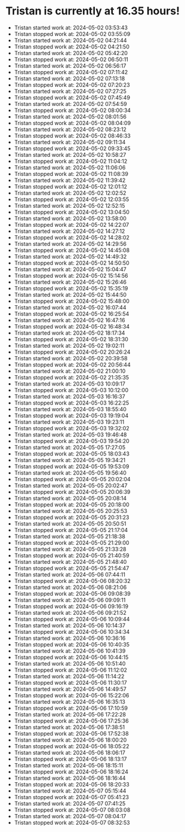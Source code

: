 # Tristan is currently at 16.35 hours!
* Tristan started work at: 2024-05-02 03:53:43
* Tristan stopped work at: 2024-05-02 03:55:09
* Tristan started work at: 2024-05-02 04:21:44
* Tristan stopped work at: 2024-05-02 04:21:50
* Tristan started work at: 2024-05-02 05:42:20
* Tristan stopped work at: 2024-05-02 06:50:11
* Tristan started work at: 2024-05-02 06:56:17
* Tristan stopped work at: 2024-05-02 07:11:42
* Tristan started work at: 2024-05-02 07:13:18
* Tristan stopped work at: 2024-05-02 07:20:23
* Tristan started work at: 2024-05-02 07:27:25
* Tristan stopped work at: 2024-05-02 07:45:49
* Tristan started work at: 2024-05-02 07:54:59
* Tristan stopped work at: 2024-05-02 08:00:34
* Tristan started work at: 2024-05-02 08:01:56
* Tristan stopped work at: 2024-05-02 08:04:09
* Tristan started work at: 2024-05-02 08:23:12
* Tristan stopped work at: 2024-05-02 08:46:33
* Tristan started work at: 2024-05-02 09:11:34
* Tristan stopped work at: 2024-05-02 09:33:45
* Tristan started work at: 2024-05-02 10:58:27
* Tristan stopped work at: 2024-05-02 11:04:12
* Tristan started work at: 2024-05-02 11:06:06
* Tristan stopped work at: 2024-05-02 11:08:39
* Tristan started work at: 2024-05-02 11:39:42
* Tristan stopped work at: 2024-05-02 12:01:12
* Tristan started work at: 2024-05-02 12:02:52
* Tristan stopped work at: 2024-05-02 12:03:55
* Tristan started work at: 2024-05-02 12:52:15
* Tristan stopped work at: 2024-05-02 13:04:50
* Tristan started work at: 2024-05-02 13:58:00
* Tristan stopped work at: 2024-05-02 14:22:07
* Tristan started work at: 2024-05-02 14:27:12
* Tristan stopped work at: 2024-05-02 14:28:02
* Tristan started work at: 2024-05-02 14:29:56
* Tristan stopped work at: 2024-05-02 14:45:08
* Tristan started work at: 2024-05-02 14:49:32
* Tristan stopped work at: 2024-05-02 14:50:50
* Tristan started work at: 2024-05-02 15:04:47
* Tristan stopped work at: 2024-05-02 15:14:56
* Tristan started work at: 2024-05-02 15:26:46
* Tristan stopped work at: 2024-05-02 15:35:19
* Tristan started work at: 2024-05-02 15:44:50
* Tristan stopped work at: 2024-05-02 15:48:00
* Tristan started work at: 2024-05-02 16:07:44
* Tristan stopped work at: 2024-05-02 16:25:54
* Tristan started work at: 2024-05-02 16:47:16
* Tristan stopped work at: 2024-05-02 16:48:34
* Tristan started work at: 2024-05-02 18:17:34
* Tristan stopped work at: 2024-05-02 18:31:30
* Tristan started work at: 2024-05-02 19:02:11
* Tristan stopped work at: 2024-05-02 20:26:24
* Tristan started work at: 2024-05-02 20:39:58
* Tristan stopped work at: 2024-05-02 20:56:44
* Tristan started work at: 2024-05-02 21:00:10
* Tristan stopped work at: 2024-05-02 21:35:35
* Tristan started work at: 2024-05-03 10:09:17
* Tristan stopped work at: 2024-05-03 10:12:00
* Tristan started work at: 2024-05-03 16:16:37
* Tristan stopped work at: 2024-05-03 16:22:25
* Tristan started work at: 2024-05-03 18:55:40
* Tristan stopped work at: 2024-05-03 19:19:04
* Tristan started work at: 2024-05-03 19:23:11
* Tristan stopped work at: 2024-05-03 19:32:02
* Tristan started work at: 2024-05-03 19:46:48
* Tristan stopped work at: 2024-05-03 19:54:20
* Tristan started work at: 2024-05-05 17:27:05
* Tristan stopped work at: 2024-05-05 18:03:43
* Tristan started work at: 2024-05-05 19:34:21
* Tristan stopped work at: 2024-05-05 19:53:09
* Tristan started work at: 2024-05-05 19:56:40
* Tristan stopped work at: 2024-05-05 20:02:04
* Tristan started work at: 2024-05-05 20:02:47
* Tristan stopped work at: 2024-05-05 20:06:39
* Tristan started work at: 2024-05-05 20:08:14
* Tristan stopped work at: 2024-05-05 20:18:00
* Tristan started work at: 2024-05-05 20:25:53
* Tristan stopped work at: 2024-05-05 20:31:23
* Tristan started work at: 2024-05-05 20:50:51
* Tristan stopped work at: 2024-05-05 21:17:04
* Tristan started work at: 2024-05-05 21:18:38
* Tristan stopped work at: 2024-05-05 21:29:00
* Tristan started work at: 2024-05-05 21:33:28
* Tristan stopped work at: 2024-05-05 21:40:59
* Tristan started work at: 2024-05-05 21:48:40
* Tristan stopped work at: 2024-05-05 21:54:47
* Tristan started work at: 2024-05-06 07:44:11
* Tristan stopped work at: 2024-05-06 08:20:32
* Tristan started work at: 2024-05-06 08:21:06
* Tristan stopped work at: 2024-05-06 09:08:39
* Tristan started work at: 2024-05-06 09:09:11
* Tristan stopped work at: 2024-05-06 09:16:19
* Tristan started work at: 2024-05-06 09:21:52
* Tristan stopped work at: 2024-05-06 10:09:44
* Tristan started work at: 2024-05-06 10:14:37
* Tristan stopped work at: 2024-05-06 10:34:34
* Tristan started work at: 2024-05-06 10:36:16
* Tristan stopped work at: 2024-05-06 10:40:35
* Tristan started work at: 2024-05-06 10:41:39
* Tristan stopped work at: 2024-05-06 10:44:15
* Tristan started work at: 2024-05-06 10:51:40
* Tristan stopped work at: 2024-05-06 11:12:02
* Tristan started work at: 2024-05-06 11:14:22
* Tristan stopped work at: 2024-05-06 11:30:17
* Tristan started work at: 2024-05-06 14:49:57
* Tristan stopped work at: 2024-05-06 15:22:06
* Tristan started work at: 2024-05-06 16:35:13
* Tristan stopped work at: 2024-05-06 17:10:59
* Tristan started work at: 2024-05-06 17:22:28
* Tristan stopped work at: 2024-05-06 17:25:36
* Tristan started work at: 2024-05-06 17:38:51
* Tristan stopped work at: 2024-05-06 17:52:38
* Tristan started work at: 2024-05-06 18:00:20
* Tristan stopped work at: 2024-05-06 18:05:22
* Tristan started work at: 2024-05-06 18:06:17
* Tristan stopped work at: 2024-05-06 18:13:17
* Tristan started work at: 2024-05-06 18:15:11
* Tristan stopped work at: 2024-05-06 18:16:24
* Tristan started work at: 2024-05-06 18:16:44
* Tristan stopped work at: 2024-05-06 18:20:33
* Tristan started work at: 2024-05-07 05:15:44
* Tristan stopped work at: 2024-05-07 05:41:23
* Tristan started work at: 2024-05-07 07:41:25
* Tristan stopped work at: 2024-05-07 08:03:08
* Tristan started work at: 2024-05-07 08:04:17
* Tristan stopped work at: 2024-05-07 08:32:53
